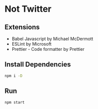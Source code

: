 # Not Twitter

## Extensions

- Babel Javascript by Michael McDermott
- ESLint by Microsoft
- Prettier - Code formatter by Prettier

## Install Dependencies

```bash
npm i -D
```

## Run

```bash
npm start
```
